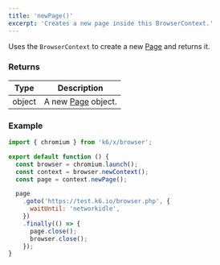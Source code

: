 ```yaml
---
title: 'newPage()'
excerpt: 'Creates a new page inside this BrowserContext.'
---
```


Uses the `BrowserContext` to create a new [Page](/javascript-api/xk6-browser/page/) and returns it.


### Returns

| Type   | Description                                             |
| ------ | ------------------------------------------------------- |
| object | A new [Page](/javascript-api/xk6-browser/page/) object. |


### Example

<CodeGroup labels={[]}>

```javascript
import { chromium } from 'k6/x/browser';

export default function () {
  const browser = chromium.launch();
  const context = browser.newContext();
  const page = context.newPage();

  page
    .goto('https://test.k6.io/browser.php', {
      waitUntil: 'networkidle',
    })
    .finally(() => {
      page.close();
      browser.close();
    });
}
```

</CodeGroup>